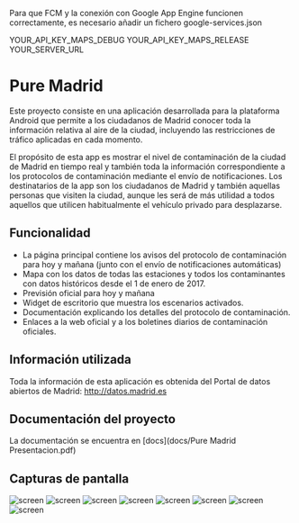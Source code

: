 Para que FCM y la conexión con Google App Engine funcionen correctamente, es necesario añadir un fichero google-services.json

YOUR_API_KEY_MAPS_DEBUG
YOUR_API_KEY_MAPS_RELEASE
YOUR_SERVER_URL






# Pure Madrid

Este proyecto consiste en una aplicación desarrollada para la plataforma Android que permite a los ciudadanos de Madrid conocer toda la información relativa al aire de la ciudad, incluyendo las restricciones de tráfico aplicadas en cada momento.

El propósito de esta app es mostrar el nivel de contaminación de la ciudad de Madrid en tiempo real y también toda la información correspondiente a los protocolos de contaminación mediante el envío de notificaciones. Los destinatarios de la app son los ciudadanos de Madrid y también aquellas personas que visiten la ciudad, aunque les será de más utilidad a todos aquellos que utilicen habitualmente el vehículo privado para desplazarse. 


## Funcionalidad

* La página principal contiene los avisos del protocolo de contaminación para hoy y mañana (junto con el envío de notificaciones automáticas)
* Mapa con los datos de todas las estaciones y todos los contaminantes con datos históricos desde el 1 de enero de 2017.
* Previsión oficial para hoy y mañana
* Widget de escritorio que muestra los escenarios activados.
* Documentación explicando los detalles del protocolo de contaminación.
* Enlaces a la web oficial y a los boletines diarios de contaminación oficiales.


## Información utilizada

Toda la información de esta aplicación es obtenida del Portal de datos abiertos de Madrid: http://datos.madrid.es


## Documentación del proyecto

La documentación se encuentra en [docs](docs/Pure Madrid Presentacion.pdf)

## Capturas de pantalla

![screen](../master/docs/Captura1.png)
![screen](../master/docs/Captura2.png)
![screen](../master/docs/Captura3.png)
![screen](../master/docs/Captura4.png)
![screen](../master/docs/Captura5.png)
![screen](../master/docs/Captura6.png)
![screen](../master/docs/Captura7.png)
![screen](../master/docs/Captura8.png)


